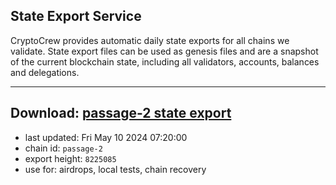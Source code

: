 ## State Export Service
CryptoCrew provides automatic daily state exports for all chains we validate. State export files can be used as genesis files and are a snapshot of the current blockchain state, including all validators, accounts, balances and delegations.

---
**Download: [passage-2 state export](https://dl-eu2.ccvalidators.com/SERVICE/passage/passage-2_export_8225085.json)**
---

- last updated: Fri May 10 2024 07:20:00
- chain id: `passage-2`
- export height: `8225085`
- use for: airdrops, local tests, chain recovery
